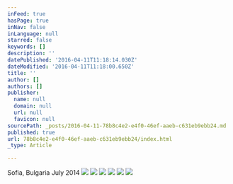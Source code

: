 ```yaml
---
inFeed: true
hasPage: true
inNav: false
inLanguage: null
starred: false
keywords: []
description: ''
datePublished: '2016-04-11T11:18:14.030Z'
dateModified: '2016-04-11T11:18:00.650Z'
title: ''
author: []
authors: []
publisher:
  name: null
  domain: null
  url: null
  favicon: null
sourcePath: _posts/2016-04-11-78b8c4e2-e4f0-46ef-aaeb-c631eb9ebb24.md
published: true
url: 78b8c4e2-e4f0-46ef-aaeb-c631eb9ebb24/index.html
_type: Article

---
```

Sofia, Bulgaria July 2014
![](https://the-grid-user-content.s3-us-west-2.amazonaws.com/1ee99acf-bb26-4049-a785-1031120fda30.jpg)
![](https://the-grid-user-content.s3-us-west-2.amazonaws.com/59a6853a-16c0-44e6-8800-3ec2d119c7a9.jpg)
![](https://the-grid-user-content.s3-us-west-2.amazonaws.com/28fb6083-3dad-44cc-a3ea-2a3870d9c199.jpg)
![](https://the-grid-user-content.s3-us-west-2.amazonaws.com/62ee5d76-780f-423b-8d66-c1f97b7cbe05.jpg)
![](https://the-grid-user-content.s3-us-west-2.amazonaws.com/4e941e08-f045-4b0e-a89e-a77165d001ca.jpg)
![](https://the-grid-user-content.s3-us-west-2.amazonaws.com/8d1cbf24-23be-4117-a727-73b50a3f4f9d.jpg)
